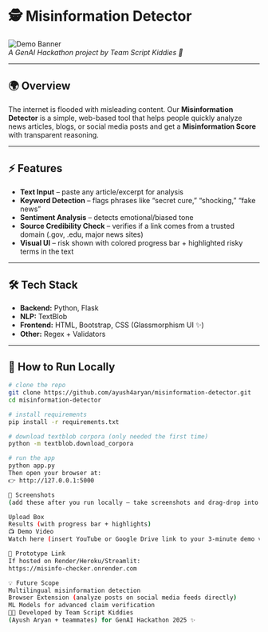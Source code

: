 # 🕵️ Misinformation Detector

![Demo Banner](https://dummyimage.com/800x200/74ebd5/fff&text=Misinformation+Detector+🕵️)  
*A GenAI Hackathon project by Team Script Kiddies 🚀*

---

## 🌍 Overview
The internet is flooded with misleading content. Our **Misinformation Detector** is a simple, web-based tool that helps people quickly analyze news articles, blogs, or social media posts and get a **Misinformation Score** with transparent reasoning.

---

## ⚡ Features
- **Text Input** – paste any article/excerpt for analysis  
- **Keyword Detection** – flags phrases like “secret cure,” “shocking,” “fake news”  
- **Sentiment Analysis** – detects emotional/biased tone  
- **Source Credibility Check** – verifies if a link comes from a trusted domain (.gov, .edu, major news sites)  
- **Visual UI** – risk shown with colored progress bar + highlighted risky terms in the text  

---

## 🛠 Tech Stack
- **Backend:** Python, Flask  
- **NLP:** TextBlob  
- **Frontend:** HTML, Bootstrap, CSS (Glassmorphism UI ✨)  
- **Other:** Regex + Validators  

---

## 🚀 How to Run Locally
```bash
# clone the repo
git clone https://github.com/ayush4aryan/misinformation-detector.git
cd misinformation-detector

# install requirements
pip install -r requirements.txt

# download textblob corpora (only needed the first time)
python -m textblob.download_corpora

# run the app
python app.py
Then open your browser at:
👉 http://127.0.0.1:5000

📸 Screenshots
(add these after you run locally — take screenshots and drag-drop into GitHub Readme)

Upload Box
Results (with progress bar + highlights)
📺 Demo Video
Watch here (insert YouTube or Google Drive link to your 3‑minute demo video)

🔗 Prototype Link
If hosted on Render/Heroku/Streamlit:
https://misinfo-checker.onrender.com

💡 Future Scope
Multilingual misinformation detection
Browser Extension (analyze posts on social media feeds directly)
ML Models for advanced claim verification
👨‍💻 Developed by Team Script Kiddies
(Ayush Aryan + teammates) for GenAI Hackathon 2025 ✨
